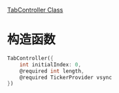 
[TabController Class](https://api.flutter.dev/flutter/material/TabController-class.html)

# 构造函数

```dart
TabController({
	int initialIndex: 0,
	@required int length,
	@required TickerProvider vsync
})
```